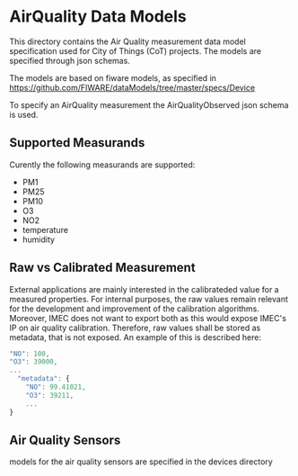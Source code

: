 # AirQuality Data Models

This directory  contains the Air Quality measurement data model specification used for City of Things (CoT) projects. The models are specified through json schemas.

The models are based on fiware models, as specified in https://github.com/FIWARE/dataModels/tree/master/specs/Device

To specify an AirQuality measurement the AirQualityObserved json schema is used.

## Supported Measurands

Curently the following measurands are supported:

- PM1
- PM25
- PM10
- O3
- NO2
- temperature
- humidity

## Raw vs Calibrated Measurement

External applications are mainly interested in the calibrateded value for a measured properties. For internal purposes, the raw values remain relevant for the development and improvement of the calibration algorithms. Moreover, IMEC does not want to export both as this would expose IMEC's IP on air quality calibration. Therefore, raw values shall be stored as metadata, that is not exposed. An example of this is described here:

```javascript
"NO": 100,
"O3": 39000,
...
  "metadata": {
    "NO": 99.41021,
    "O3": 39211,
    ...
}
```

## Air Quality Sensors

models for the air quality sensors are specified in the devices directory

